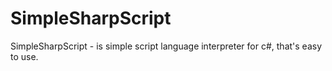 SimpleSharpScript
=================

SimpleSharpScript - is simple script language interpreter for c#, that's easy to use.
